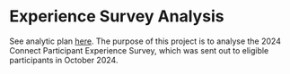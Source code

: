 # Experience Survey Analysis

See analytic plan [here](https://docs.google.com/document/d/1TIT89zGE-B0Pc-BBDVYYUmSJ7SkVQ9MrSR11igy0jwI/edit?usp=sharing).
The purpose of this project is to analyse the 2024 Connect Participant Experience Survey, which was sent out to eligible participants in October 2024.
